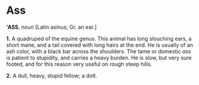 # Ass

**'ASS**, _noun_ \[Latin asinus; Gr. an ear.\]

**1.** A quadruped of the equine genus. This animal has long slouching ears, a short mane, and a tail covered with long hairs at the end. He is usually of an ash color, with a black bar across the shoulders. The tame or domestic _ass_ is patient to stupidity, and carries a heavy burden. He is slow, but very sure footed, and for this reason very useful on rough steep hills.

**2.** A dull, heavy, stupid fellow; a dolt.